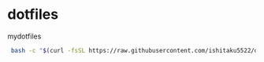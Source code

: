 # dotfiles
mydotfiles
```sh
 bash -c "$(curl -fsSL https://raw.githubusercontent.com/ishitaku5522/dotfiles/master/install.sh)"
 ```
